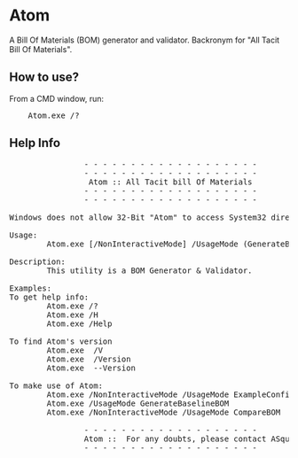 # Atom
A Bill Of Materials (BOM) generator and validator.  Backronym for "All Tacit Bill Of Materials".

## How to use?
From a CMD window, run:
<pre>
	Atom.exe /?
</pre>

## Help Info
<pre>
                - - - - - - - - - - - - - - - - - - -
                - - - - - - - - - - - - - - - - - - -
                 Atom :: All Tacit bill Of Materials
                - - - - - - - - - - - - - - - - - - -
                - - - - - - - - - - - - - - - - - - -

Windows does not allow 32-Bit "Atom" to access System32 directory even in "Read" mode.  Hence use 32-Bit & 64-Bit Binaries on respective version of Windows.

Usage:
        Atom.exe [/NonInteractiveMode] /UsageMode (GenerateBaselineBOM or CompareBOM or ExampleConfig)

Description:
        This utility is a BOM Generator & Validator.

Examples:
To get help info:
        Atom.exe /?
        Atom.exe /H
        Atom.exe /Help

To find Atom's version
        Atom.exe  /V
        Atom.exe  /Version
        Atom.exe  --Version

To make use of Atom:
        Atom.exe /NonInteractiveMode /UsageMode ExampleConfig
        Atom.exe /UsageMode GenerateBaselineBOM
        Atom.exe /NonInteractiveMode /UsageMode CompareBOM

                - - - - - - - - - - - - - - - - - - -
                Atom ::  For any doubts, please contact ASquigglyTwist.
                - - - - - - - - - - - - - - - - - - -
</pre>